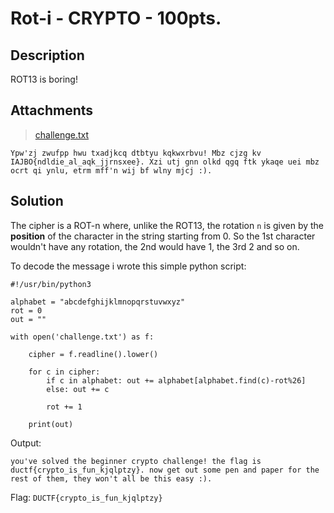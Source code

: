 # Rot-i - CRYPTO - 100pts.
## Description
ROT13 is boring!

## Attachments
> [challenge.txt](https://github.com/SamIsland/writeups/blob/master/rot-i/challenge.txt)
```
Ypw'zj zwufpp hwu txadjkcq dtbtyu kqkwxrbvu! Mbz cjzg kv IAJBO{ndldie_al_aqk_jjrnsxee}. Xzi utj gnn olkd qgq ftk ykaqe uei mbz ocrt qi ynlu, etrm mff'n wij bf wlny mjcj :).
```

## Solution
The cipher is a ROT-n where, unlike the ROT13, the rotation `n` is given by the __position__ of the character in the string starting from 0.
So the 1st character wouldn't have any rotation, the 2nd would have 1, the 3rd 2 and so on.

To decode the message i wrote this simple python script:

```python3
#!/usr/bin/python3

alphabet = "abcdefghijklmnopqrstuvwxyz"
rot = 0
out = ""

with open('challenge.txt') as f:
	
	cipher = f.readline().lower()
	
	for c in cipher:
		if c in alphabet: out += alphabet[alphabet.find(c)-rot%26]
		else: out += c

		rot += 1

	print(out)
```
Output:
```
you've solved the beginner crypto challenge! the flag is ductf{crypto_is_fun_kjqlptzy}. now get out some pen and paper for the rest of them, they won't all be this easy :).
```
Flag: `DUCTF{crypto_is_fun_kjqlptzy}`
